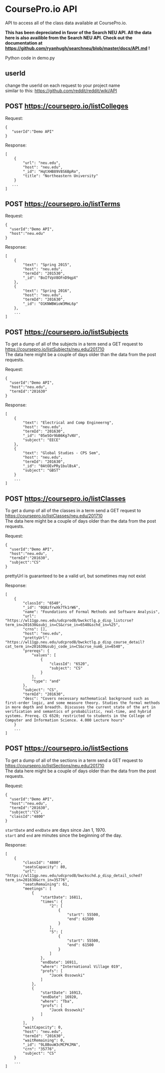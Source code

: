 CoursePro.io API
=================================================
API to access all of the class data available at CoursePro.io.   

**This has been depreciated in favor of the Search NEU API. All the data here is also availible from the Search NEU API. Check out the documentation at https://github.com/ryanhugh/searchneu/blob/master/docs/API.md !**



Python code in demo.py

userId
-----------------------
change the userId on each request to your project name  
similar to this: https://github.com/reddit/reddit/wiki/API  


POST https://coursepro.io/listColleges
-----------------------
Request:
```
{
   "userId":"Demo API"
} 
```


Response:
```
[
    {
        "url": "neu.edu",
        "host": "neu.edu",
        "_id": "HqtXHB89V8S6BpRo",
        "title": "Northeastern University"
    }
   ...
]
```


POST https://coursepro.io/listTerms
-----------------------
Request:
```
{
  "userId":"Demo API",
  "host":"neu.edu"
}
```

Response:
```
[
    {
        "text": "Spring 2015",
        "host": "neu.edu",
        "termId": "201530",
        "_id": "BoIfVpV8OFnD9qpX"
    },
    {
        "text": "Spring 2016",
        "host": "neu.edu",
        "termId": "201630",
        "_id": "O1KNWBWioW3MmL6p"
    },
    ...
]
```

POST https://coursepro.io/listSubjects
-----------------------

To get a dump of all of the subjects in a term send a GET request to https://coursepro.io/listSubjects/neu.edu/201710  
The data here might be a couple of days older than the data from the post requests. 

Request:
```
{
  "userId":"Demo API",
  "host":"neu.edu",
  "termId":"201630"
}
```

Response:
```
[
    {
        "text": "Electrical and Comp Engineerng",
        "host": "neu.edu",
        "termId": "201630",
        "_id": "05e5Or9bB6Kg7vNV",
        "subject": "EECE"
    },
    {
        "text": "Global Studies - CPS Sem",
        "host": "neu.edu",
        "termId": "201630",
        "_id": "0AtOEvPRy1bulBsA",
        "subject": "GBST"
    }
    ...
]
```



POST https://coursepro.io/listClasses
-----------------------

To get a dump of all of the classes in a term send a GET request to https://coursepro.io/listClasses/neu.edu/201710  
The data here might be a couple of days older than the data from the post requests. 

Request:
```
{
  "userId":"Demo API",
  "host":"neu.edu",
  "termId":"201630",
  "subject":"CS"
}
```

prettyUrl is guaranteed to be a valid url, but sometimes may not exist


Response:
```
[
    {
        "classId": "6540",
        "_id": "0Q8zfrwXk7Tk1rW6",
        "name": "Foundations of Formal Methods and Software Analysis",
        "url": "https://wl11gp.neu.edu/udcprod8/bwckctlg.p_disp_listcrse?term_in=201630&subj_in=CS&crse_in=6540&schd_in=%25",
        "crns": [],
        "host": "neu.edu",
        "prettyUrl": "https://wl11gp.neu.edu/udcprod8/bwckctlg.p_disp_course_detail?cat_term_in=201630&subj_code_in=CS&crse_numb_in=6540",
        "prereqs": {
            "values": [
                {
                    "classId": "6520",
                    "subject": "CS"
                }
            ],
            "type": "and"
        },
        "subject": "CS",
        "termId": "201630",
        "desc": "Covers necessary mathematical background such as first-order logic, and some measure theory. Studies the formal methods in more depth and breadth. Discusses the current state of the art in verification and semantics of probabilistic, real-time, and hybrid systems. Prereq. CS 6520; restricted to students in the College of Computer and Information Science. 4.000 Lecture hours"
    }
    ...
]
```



POST https://coursepro.io/listSections
-----------------------

To get a dump of all of the sections in a term send a GET request to https://coursepro.io/listSections/neu.edu/201710  
The data here might be a couple of days older than the data from the post requests. 

Request:
```
{
  "userId":"Demo API",
  "host":"neu.edu",
  "termId":"201630",
  "subject":"CS",
  "classId":"4800"
}
```

`startDate` and `endDate` are days since Jan 1, 1970.  
`start` and `end` are minutes since the beginning of the day.  



Response:
```
[
    {
        "classId": "4800",
        "seatsCapacity": 80,
        "url": "https://wl11gp.neu.edu/udcprod8/bwckschd.p_disp_detail_sched?term_in=201630&crn_in=35776",
        "seatsRemaining": 61,
        "meetings": [
            {
                "startDate": 16811,
                "times": {
                    "2": [
                        {
                            "start": 55500,
                            "end": 61500
                        }
                    ],
                    "5": [
                        {
                            "start": 55500,
                            "end": 61500
                        }
                    ]
                },
                "endDate": 16911,
                "where": "International Village 019",
                "profs": [
                    "Jacek Ossowski"
                ]
            },
            {
                "startDate": 16913,
                "endDate": 16920,
                "where": "Tba",
                "profs": [
                    "Jacek Ossowski"
                ]
            }
        ],
        "waitCapacity": 0,
        "host": "neu.edu",
        "termId": "201630",
        "waitRemaining": 0,
        "_id": "9L8BouW3cMCPKJMA",
        "crn": "35776",
        "subject": "CS"
    }
    ...
]
```
